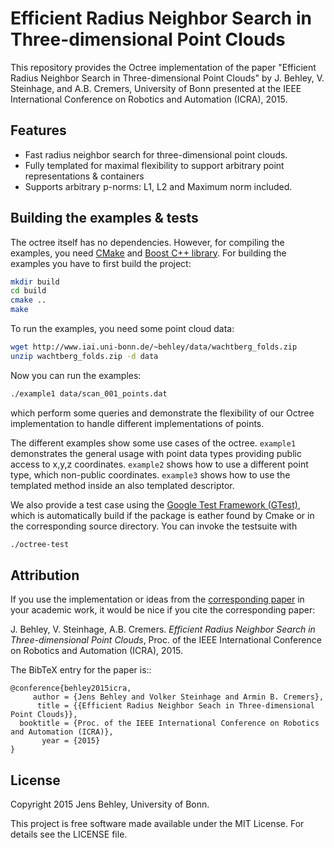 
# Efficient Radius Neighbor Search in Three-dimensional Point Clouds

This repository provides the Octree implementation of the paper "Efficient Radius Neighbor Search in Three-dimensional Point Clouds" by J. Behley, V. Steinhage, and A.B. Cremers, University of Bonn presented at the IEEE International Conference on Robotics and Automation (ICRA), 2015.


## Features
- Fast radius neighbor search for three-dimensional point clouds.
- Fully templated for maximal flexibility to support arbitrary point representations & containers
- Supports arbitrary p-norms: L1, L2 and Maximum norm included.

## Building the examples & tests

The octree itself has no dependencies. 
However, for compiling the examples, you need [CMake](http://www.cmake.org/) and [Boost C++ library](http://www.boost.org/).
For building the examples you have to first build the project:

```bash
mkdir build
cd build
cmake ..
make
```

To run the examples, you need some point cloud data:

```bash
wget http://www.iai.uni-bonn.de/~behley/data/wachtberg_folds.zip
unzip wachtberg_folds.zip -d data
```

Now you can run the examples:

```bash
./example1 data/scan_001_points.dat
```

which perform some queries and demonstrate the flexibility of our Octree implementation to handle different implementations of points.

The different examples show some use cases of the octree. `example1` demonstrates the general usage with point data types providing public access to x,y,z coordinates. `example2` shows how to use a different point type, which non-public coordinates. `example3` shows how to use the templated method inside an also templated descriptor.

We also provide a test case using the [Google Test Framework (GTest)](https://code.google.com/p/googletest/), which is automatically build if the package is eather found by Cmake or in the corresponding source directory.
You can invoke the testsuite with

```bash
./octree-test
```


## Attribution

If you use the implementation or ideas from the [corresponding paper](http://www.iai.uni-bonn.de/~behley/papers/behley2015icra.pdf) in your academic work, it would be nice if you cite the corresponding paper:

J. Behley, V. Steinhage, A.B. Cremers. *Efficient Radius Neighbor Search in Three-dimensional Point Clouds*, Proc. of the IEEE International Conference on Robotics and Automation (ICRA), 2015.

The BibTeX entry for the paper is::
    
    @conference{behley2015icra,
         author = {Jens Behley and Volker Steinhage and Armin B. Cremers},
          title = {{Efficient Radius Neighbor Seach in Three-dimensional Point Clouds}},
      booktitle = {Proc. of the IEEE International Conference on Robotics and Automation (ICRA)},
           year = {2015}
    }

## License


Copyright 2015 Jens Behley, University of Bonn.

This project is free software made available under the MIT License. For details see the LICENSE file.